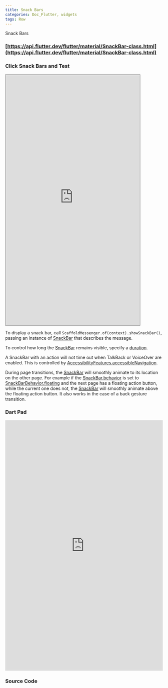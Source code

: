 ```yaml
---
title: Snack Bars
categories: Doc_Flutter, widgets
tags: Row
---
```

Snack Bars

### [https://api.flutter.dev/flutter/material/SnackBar-class.html](https://api.flutter.dev/flutter/material/SnackBar-class.html)

### Click Snack Bars and Test

<iframe src="https://kissthecoke.github.io/doc_flutter_samples//" style="width:430px;height:800px;border:1px solid gray"></iframe>


To display a snack bar, call `ScaffoldMessenger.of(context).showSnackBar()`, passing an instance of [SnackBar](https://api.flutter.dev/flutter/material/SnackBar-class.html) that describes the message.

To control how long the [SnackBar](https://api.flutter.dev/flutter/material/SnackBar-class.html) remains visible, specify a [duration](https://api.flutter.dev/flutter/material/SnackBar/duration.html).

A SnackBar with an action will not time out when TalkBack or VoiceOver are enabled. This is controlled by [AccessibilityFeatures.accessibleNavigation](https://api.flutter.dev/flutter/dart-ui/AccessibilityFeatures/accessibleNavigation.html).

During page transitions, the [SnackBar](https://api.flutter.dev/flutter/material/SnackBar-class.html) will smoothly animate to its location on the other page. For example if the [SnackBar.behavior](https://api.flutter.dev/flutter/material/SnackBar/behavior.html) is set to [SnackBarBehavior.floating](https://api.flutter.dev/flutter/material/SnackBarBehavior.html) and the next page has a floating action button, while the current one does not, the [SnackBar](https://api.flutter.dev/flutter/material/SnackBar-class.html) will smoothly animate above the floating action button. It also works in the case of a back gesture transition.

### Dart Pad

<iframe src="https://dartpad.dev/?id=29e69e537954114d0e906c3257c72d7f" style="width:100%;height:800px;border:none"></iframe>

### Source Code


<script src="https://gist.github.com/kissthecoke/29e69e537954114d0e906c3257c72d7f.js"></script>
